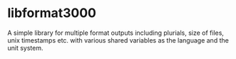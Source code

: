 libformat3000
=============

A simple library for multiple format outputs including plurials, size of files, unix timestamps etc. with various shared variables as the language and the unit system.
